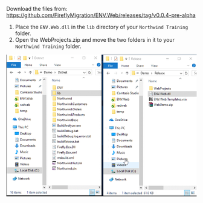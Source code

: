 ﻿Download the files from: https://github.com/FireflyMigration/ENV.Web/releases/tag/v0.0.4-pre-alpha

1. Place the `ENV.Web.dll` in the `lib` directory of your `Northwind Training` folder.
2. Open the WebProjects.zip and move the two folders in it to your `Northwind Training` folder.

![2017 11 03 12H29 47](2017-11-03_12h29_47.gif)
